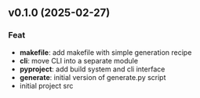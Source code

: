 ## v0.1.0 (2025-02-27)

### Feat

- **makefile**: add makefile with simple generation recipe
- **cli**: move CLI into a separate module
- **pyproject**: add build system and cli interface
- **generate**: initial version of generate.py script
- initial project src

